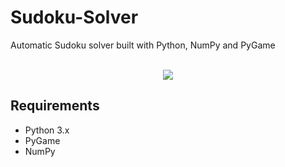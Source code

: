 # Sudoku-Solver
Automatic Sudoku solver built with Python, NumPy and PyGame<br><br>
<p align="center"><kbd><img src="https://drive.google.com/uc?export=view&id=1aFC3K1Y2qgd4jdQZ2STPZOayHiUhqsFb"></kbd></p>

## Requirements
- Python 3.x
- PyGame
- NumPy
